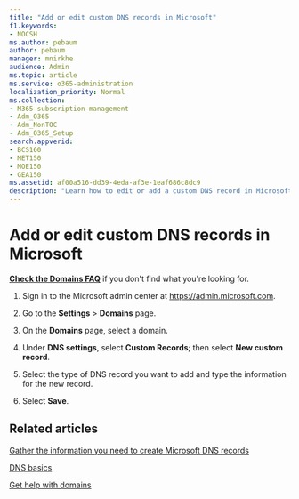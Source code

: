 ```yaml
---
title: "Add or edit custom DNS records in Microsoft"
f1.keywords:
- NOCSH
ms.author: pebaum
author: pebaum
manager: mnirkhe
audience: Admin
ms.topic: article
ms.service: o365-administration
localization_priority: Normal
ms.collection: 
- M365-subscription-management
- Adm_O365
- Adm_NonTOC
- Adm_O365_Setup
search.appverid:
- BCS160
- MET150
- MOE150
- GEA150
ms.assetid: af00a516-dd39-4eda-af3e-1eaf686c8dc9
description: "Learn how to edit or add a custom DNS record in Microsoft. "
---
```


# Add or edit custom DNS records in Microsoft

 **[Check the Domains FAQ](../setup/domains-faq.md)** if you don't find what you're looking for. 

1. Sign in to the Microsoft admin center at <a href="https://go.microsoft.com/fwlink/p/?linkid=2024339" target="_blank">https://admin.microsoft.com</a>.   

2. Go to the **Settings**  > **Domains** page.

3. On the **Domains** page, select a domain. 
    
4. Under **DNS settings**, select **Custom Records**; then select **New custom record**.

5. Select the type of DNS record you want to add and type the information for the new record.
    
6. Select **Save**.

## Related articles

[Gather the information you need to create Microsoft DNS records](../get-help-with-domains/information-for-dns-records.md)

[DNS basics](../get-help-with-domains/dns-basics.md)

[Get help with domains](../get-help-with-domains/get-help-with-domains.md)


